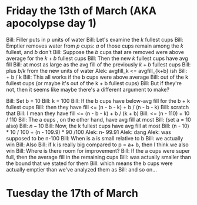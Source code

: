 # Friday the 13th of March (AKA apocolypse day 1)
Bill:		Filler puts in p units of water
Bill:		Let's examine the $k$ fullest cups
Bill:		Emptier removes water from $p$ cups: $a$ of those cups remain among the $k$ fullest, and $b$ don't
Bill:		Suppose the $b$ cups that are removed were above average for the $k + b$ fullest cups
Bill:		Then the new $k$ fullest cups have avg fill
Bill:		at most as large as the avg fill of the previously $k + b$ fullest cups
Bill:		plus $b / k$ from the new units of water
Alek:		avgfill_k <= avgfill_{k+b} ish
Bill:		+ b / k
Bill:		This all works if the b cups were above average
Bill:		out of the k fullest cups (or maybe it's out of the k + b fullest cups)
Bill:		But if they're not, then it seems like maybe there's a different argument to make?

Bill:		Set b = 10
Bill:		k = 100
Bill:		If the b cups have below-avg fill for the b + k fullest cups
Bill:		then they have fill <= (n - b - k) + b / (n - b - k)
Bill:		scratch that
Bill:		I mean they have fill <= (n - b - k) + b / (k + b)
Bill:		<= (n - 110) + 10 / 110
Bill:		The a cups , on the other hand, have avg fill at most 
Bill:		(set a = 10 also)
Bill:		$n - 10$
Bill:		Now, the k fullest cups have avg fill at most
Bill:		(n - 10) * 10 / 100 + (n - 109.9) * 90 /100
Alek:		n- 99.91
Alek:		dang
Alek:		was supposed to be n-100
Bill:		When is a is small relative to b
Bill:		we actually win
Bill:		Also
Bill:		if k is really big compared to p = a+ b, then I think we also win
Bill:		Where is there room for improvement?
Bill:		If the a cups were super full, then the average fill in the remaining cups
Bill:		was actually smaller than the bound that we stated for them
Bill:		which means the b cups were actually emptier than we've analyzed them as
Bill:		and so on...

# Tuesday the 17th of March




